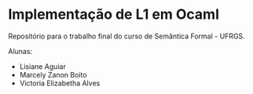 # Implementação de L1 em Ocaml

Repositório para o trabalho final do curso de Semântica Formal - UFRGS. 

Alunas:
* Lisiane Aguiar
* Marcely Zanon Boito
* Victoria Elizabetha Alves
